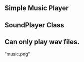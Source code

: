 Simple Music Player
--------------------------
SoundPlayer Class
--------------------------
Can only play wav files.
--------------------------
"music.png"

